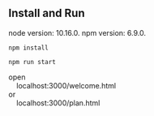 

## Install and Run

node version: 10.16.0.
npm version: 6.9.0.

```
npm install

npm run start
```

open <br/> &nbsp;&nbsp;&nbsp;&nbsp;localhost:3000/welcome.html <br/> or <br/> &nbsp;&nbsp;&nbsp;&nbsp;localhost:3000/plan.html

